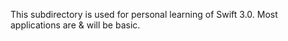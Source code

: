 This subdirectory is used for personal learning of Swift 3.0. Most applications are & will be basic. 
